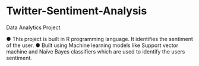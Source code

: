 # Twitter-Sentiment-Analysis
Data Analytics Project

● This project is built in R programming language. It identifies the sentiment of the user.
● Built using Machine learning models like Support vector machine and Naïve Bayes classifiers which are used to identify the users sentiment.
